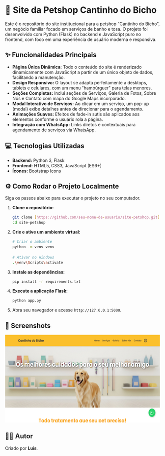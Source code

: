 # 🐾 Site da Petshop Cantinho do Bicho

Este é o repositório do site institucional para a petshop "Cantinho do Bicho", um negócio familiar focado em serviços de banho e tosa. O projeto foi desenvolvido com Python (Flask) no backend e JavaScript puro no frontend, com foco em uma experiência de usuário moderna e responsiva.

## ✨ Funcionalidades Principais

* **Página Única Dinâmica:** Todo o conteúdo do site é renderizado dinamicamente com JavaScript a partir de um único objeto de dados, facilitando a manutenção.
* **Design Responsivo:** O layout se adapta perfeitamente a desktops, tablets e celulares, com um menu "hambúrguer" para telas menores.
* **Seções Completas:** Inclui seções de Serviços, Galeria de Fotos, Sobre Nós e Contato com mapa do Google Maps incorporado.
* **Modal Interativo de Serviços:** Ao clicar em um serviço, um pop-up (modal) exibe detalhes antes de direcionar para o agendamento.
* **Animações Suaves:** Efeitos de fade-in sutis são aplicados aos elementos conforme o usuário rola a página.
* **Integração com WhatsApp:** Links diretos e contextuais para agendamento de serviços via WhatsApp.

## 💻 Tecnologias Utilizadas

* **Backend:** Python 3, Flask
* **Frontend:** HTML5, CSS3, JavaScript (ES6+)
* **Ícones:** Bootstrap Icons

## ⚙️ Como Rodar o Projeto Localmente

Siga os passos abaixo para executar o projeto no seu computador.

1.  **Clone o repositório:**
    ```bash
    git clone [https://github.com/seu-nome-de-usuario/site-petshop.git](https://github.com/seu-nome-de-usuario/site-petshop.git)
    cd site-petshop
    ```

2.  **Crie e ative um ambiente virtual:**
    ```bash
    # Criar o ambiente
    python -m venv venv

    # Ativar no Windows
    .\venv\Scripts\activate
    ```

3.  **Instale as dependências:**
    ```bash
    pip install -r requirements.txt
    ```

4.  **Execute a aplicação Flask:**
    ```bash
    python app.py
    ```

5.  Abra seu navegador e acesse `http://127.0.0.1:5000`.

## 📸 Screenshots

![Screenshot da Home Page do Site Cantinho do Bicho](./static/imagens/site.png)

## 👨‍💻 Autor

Criado por **Luis**.
